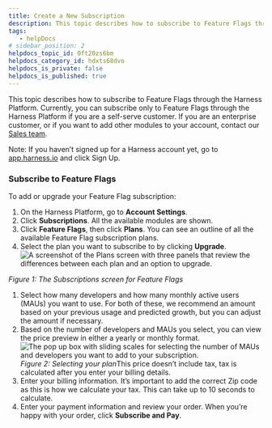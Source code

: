 ```yaml
---
title: Create a New Subscription
description: This topic describes how to subscribe to Feature Flags through the Harness Platform. Currently, you can subscribe only to Feature Flags through the Harness Platform if you are a self-serve customer.…
tags: 
   - helpDocs
# sidebar_position: 2
helpdocs_topic_id: 0ft20zs6bm
helpdocs_category_id: hdxts68dvo
helpdocs_is_private: false
helpdocs_is_published: true
---
```


This topic describes how to subscribe to Feature Flags through the Harness Platform. Currently, you can subscribe only to Feature Flags through the Harness Platform if you are a self-serve customer. If you are an enterprise customer, or if you want to add other modules to your account, contact our [Sales team](https://harness.io/company/contact-sales).

Note: If you haven’t signed up for a Harness account yet, go to [app.harness.io](https://app.harness.io/) and click Sign Up. 

### Subscribe to Feature Flags

To add or upgrade your Feature Flag subscription:

1. On the Harness Platform, go to **Account Settings**.
2. Click **Subscriptions**. All the available modules are shown.
3. Click **Feature Flags**, then click **Plans**. You can see an outline of all the available Feature Flag subscription plans.
4. Select the plan you want to subscribe to by clicking **Upgrade**.![A screenshot of the Plans screen with three panels that review the differences between each plan and an option to upgrade. ](https://files.helpdocs.io/kw8ldg1itf/articles/0ft20zs6bm/1663859557758/screenshot-2022-09-22-at-16-11-22.png)

*Figure 1: The Subscriptions screen for Feature Flags*

1. Select how many developers and how many monthly active users (MAUs) you want to use. For both of these, we recommend an amount based on your previous usage and predicted growth, but you can adjust the amount if necessary.
2. Based on the number of developers and MAUs you select, you can view the price preview in either a yearly or monthly format.![The pop up box with sliding scales for selecting the number of MAUs and developers you want to add to your subscription.](https://files.helpdocs.io/kw8ldg1itf/articles/0ft20zs6bm/1663859649784/screenshot-2022-09-22-at-16-11-59.png)*Figure 2: Selecting your plan*This price doesn’t include tax, tax is calculated after you enter your billing details.
3. Enter your billing information. It’s important to add the correct Zip code as this is how we calculate your tax. This can take up to 10 seconds to calculate.
4. Enter your payment information and review your order. When you’re happy with your order, click **Subscribe and Pay**.

